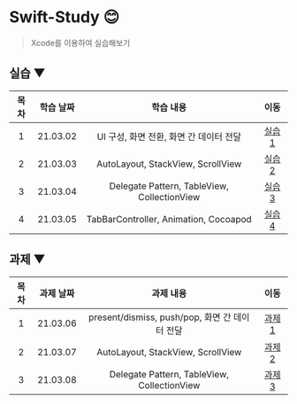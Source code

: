# Swift-Study 😊
> Xcode를 이용하여 실습해보기  

## 실습 ▼

| 목차 | 학습 날짜 | 학습 내용 | 이동 |  
| :----------: | :----------: | :----------: | :----------: |
| 1 | 21.03.02 | UI 구성, 화면 전환, 화면 간 데이터 전달 | [실습 1](./실습1) |
| 2 | 21.03.03 | AutoLayout, StackView, ScrollView | [실습 2](./실습2) |
| 3 | 21.03.04 | Delegate Pattern, TableView, CollectionView | [실습 3](./실습3) |
| 4 | 21.03.05 | TabBarController, Animation, Cocoapod | [실습 4](./실습4) |

## 과제 ▼

| 목차 | 과제 날짜 | 과제 내용 | 이동 |  
| :----------: | :----------: | :----------: | :----------: |
| 1 | 21.03.06 | present/dismiss, push/pop, 화면 간 데이터 전달 | [과제 1](./과제1) |
| 2 | 21.03.07 | AutoLayout, StackView, ScrollView | [과제 2](./과제2) |
| 3 | 21.03.08 | Delegate Pattern, TableView, CollectionView | [과제 3](./과제3) |


